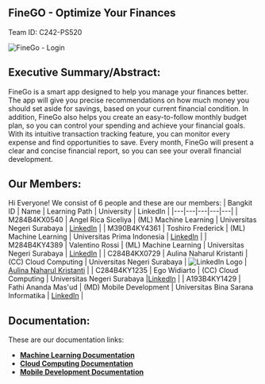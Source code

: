 ## FineGO - Optimize Your Finances

Team ID: C242-PS520

![FineGo - Login](https://github.com/user-attachments/assets/eff64d7d-2d06-4f5e-a5b2-1c65cea3833f)

## Executive Summary/Abstract:

FineGo is a smart app designed to help you manage your finances better. The app will give you precise recommendations on how much money you should set aside for savings, based on your current financial condition. In addition, FineGo also helps you create an easy-to-follow monthly budget plan, so you can control your spending and achieve your financial goals. With its intuitive transaction tracking feature, you can monitor every expense and find opportunities to save. Every month, FineGo will present a clear and concise financial report, so you can see your overall financial development.

## Our Members:

Hi Everyone! We consist of 6 people and these are our members:
| Bangkit ID | Name | Learning Path | University | LinkedIn |
|---|---|---|---|---|
| M284B4KX0540 | Angel Rica Siceliya | (ML) Machine Learning | Universitas Negeri Surabaya | [LinkedIn](www.linkedin.com/in/angelricasiceliya) |
| M390B4KY4361 | Toshiro Frederick | (ML) Machine Learning | Universitas Prima Indonesia | [LinkedIn](link) |
| M284B4KY4389 | Valentino Rossi | (ML) Machine Learning | Universitas Negeri Surabaya | [LinkedIn](link) | 
| C284B4KX0729 | Aulina Naharul Kristanti | (CC) Cloud Computing | Universitas Negeri Surabaya | ![LinkedIn Logo]([https://i.imgur.com/example.png](https://images.app.goo.gl/mjL6jygDfUsyNNSR7)) | [Aulina Naharul Kristanti](https://www.linkedin.com/in/aulinanaharul) |
| C284B4KY1235 | Ego Widiarto | (CC) Cloud Computing | Universitas Negeri Surabaya |[LinkedIn](www.linkedin.com/in/ego-widiarto-4894a3230) | 
| A193B4KY1429 | Fathi Ananda Mas'ud | (MD) Mobile Development | Universitas Bina Sarana Informatika | [LinkedIn](link) |

## Documentation:

These are our documentation links:

* **[Machine Learning Documentation](https://github.com/FineGo-Team/Machine-Learning.git)**
* **[Cloud Computing Documentation](https://github.com/FineGo-Team/Cloud-Computing.git)**
* **[Mobile Development Documentation](https://github.com/FineGo-Team/Mobile-Development.git)**
